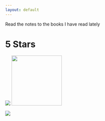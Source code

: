 ```yaml
---
layout: default
---
```


Read the notes to the books I have read lately

# 5 Stars

[![](http://ecx.images-amazon.com/images/I/51N+Ba1mYOL._AC_US160_.jpg)](./kleon-austin-show-your-work/index "Notes")
<img src="https://images-na.ssl-images-amazon.com/images/I/41q8%2BqIWqUL.jpg" height="160" width="160">

[![](https://images-na.ssl-images-amazon.com/images/I/41q8%2BqIWqUL.jpg)](./slow-burn-burn-fat-faster/index "Notes")
